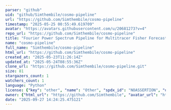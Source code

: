 ```yaml
---
parser: "github"
uid: "github/Simthembile/cosmo-pipeline"
url: "https://github.com/Simthembile/cosmo-pipeline"
timestamp: "2025-05-25 00:55:49.619709"
avatar: "https://avatars.githubusercontent.com/u/20681273?v=4"
repo_url: "https://github.com/Simthembile/cosmo-pipeline"
title: "Fourier Power Spectrum Pipeline for Multitracer Fisher Forecasting."
name: "cosmo-pipeline"
full_name: "Simthembile/cosmo-pipeline"
html_url: "https://github.com/Simthembile/cosmo-pipeline"
created_at: "2025-05-23T11:26:14Z"
updated_at: "2025-05-24T08:55:36Z"
clone_url: "https://github.com/Simthembile/cosmo-pipeline.git"
size: 81
stargazers_count: 1
watchers_count: 1
language: "Python"
license: {"key": "other", "name": "Other", "spdx_id": "NOASSERTION", "url": null, "node_id": "MDc6TGljZW5zZTA="}
owner: {"html_url": "https://github.com/Simthembile", "avatar_url": "https://avatars.githubusercontent.com/u/20681273?v=4", "login": "Simthembile", "type": "User"}
date: "2025-09-27 14:24:25.475121"
---
```

